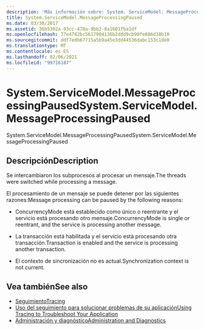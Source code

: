 ```yaml
---
description: 'Más información sobre: System. ServiceModel. MessageProcessingPaused'
title: System.ServiceModel.MessageProcessingPaused
ms.date: 03/30/2017
ms.assetid: 36b5302a-93cc-478a-9bb2-8a1601fba1df
ms.openlocfilehash: 77e4742bc5617904136b2ddd9cb90fe886d38b10
ms.sourcegitcommit: ddf7edb67715a5b9a45e3dd44536dabc153c1de0
ms.translationtype: MT
ms.contentlocale: es-ES
ms.lasthandoff: 02/06/2021
ms.locfileid: "99716187"
---
```

# <a name="systemservicemodelmessageprocessingpaused"></a><span data-ttu-id="06c8e-103">System.ServiceModel.MessageProcessingPaused</span><span class="sxs-lookup"><span data-stu-id="06c8e-103">System.ServiceModel.MessageProcessingPaused</span></span>

<span data-ttu-id="06c8e-104">System.ServiceModel.MessageProcessingPaused</span><span class="sxs-lookup"><span data-stu-id="06c8e-104">System.ServiceModel.MessageProcessingPaused</span></span>  
  
## <a name="description"></a><span data-ttu-id="06c8e-105">Descripción</span><span class="sxs-lookup"><span data-stu-id="06c8e-105">Description</span></span>  

 <span data-ttu-id="06c8e-106">Se intercambiaron los subprocesos al procesar un mensaje.</span><span class="sxs-lookup"><span data-stu-id="06c8e-106">The threads were switched while processing a message.</span></span>  
  
 <span data-ttu-id="06c8e-107">El procesamiento de un mensaje se puede detener por las siguientes razones:</span><span class="sxs-lookup"><span data-stu-id="06c8e-107">Message processing can be paused by the following reasons:</span></span>  
  
- <span data-ttu-id="06c8e-108">ConcurrencyMode está establecido como único o reentrante y el servicio está procesando otro mensaje.</span><span class="sxs-lookup"><span data-stu-id="06c8e-108">ConcurrencyMode is single or reentrant, and the service is processing another message.</span></span>  
  
- <span data-ttu-id="06c8e-109">La transacción está habilitada y el servicio está procesando otra transacción.</span><span class="sxs-lookup"><span data-stu-id="06c8e-109">Transaction is enabled and the service is processing another transaction.</span></span>  
  
- <span data-ttu-id="06c8e-110">El contexto de sincronización no es actual.</span><span class="sxs-lookup"><span data-stu-id="06c8e-110">Synchronization context is not current.</span></span>  
  
## <a name="see-also"></a><span data-ttu-id="06c8e-111">Vea también</span><span class="sxs-lookup"><span data-stu-id="06c8e-111">See also</span></span>

- [<span data-ttu-id="06c8e-112">Seguimiento</span><span class="sxs-lookup"><span data-stu-id="06c8e-112">Tracing</span></span>](index.md)
- [<span data-ttu-id="06c8e-113">Uso del seguimiento para solucionar problemas de su aplicación</span><span class="sxs-lookup"><span data-stu-id="06c8e-113">Using Tracing to Troubleshoot Your Application</span></span>](using-tracing-to-troubleshoot-your-application.md)
- [<span data-ttu-id="06c8e-114">Administración y diagnóstico</span><span class="sxs-lookup"><span data-stu-id="06c8e-114">Administration and Diagnostics</span></span>](../index.md)
